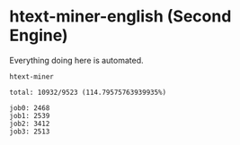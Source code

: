 # htext-miner-english (Second Engine)

Everything doing here is automated.

```
htext-miner

total: 10932/9523 (114.79575763939935%)

job0: 2468
job1: 2539
job2: 3412
job3: 2513
```